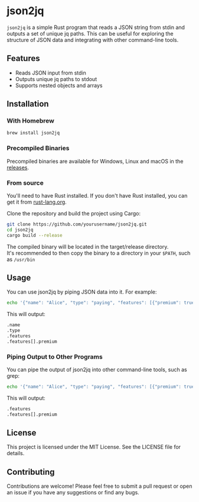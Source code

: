# json2jq

`json2jq` is a simple Rust program that reads a JSON string from stdin and outputs a set of unique jq paths. This can be useful for exploring the structure of JSON data and integrating with other command-line tools.

## Features

- Reads JSON input from stdin
- Outputs unique jq paths to stdout
- Supports nested objects and arrays

## Installation

### With Homebrew
```sh
brew install json2jq
```

### Precompiled Binaries
Precompiled binaries are available for Windows, Linux and macOS in the [releases](https://github.com/Zeyshi/json2jq/releases).

### From source
You'll need to have Rust installed. If you don't have Rust installed, you can get it from [rust-lang.org](https://www.rust-lang.org/).

Clone the repository and build the project using Cargo:

```sh
git clone https://github.com/yourusername/json2jq.git
cd json2jq
cargo build --release
```
The compiled binary will be located in the target/release directory.  
It's recommended to then copy the binary to a directory in your `$PATH`, such as `/usr/bin`


## Usage
You can use json2jq by piping JSON data into it. For example:

```sh
echo '{"name": "Alice", "type": "paying", "features": [{"premium": true}]}' | ./target/release/json2jq
```
This will output:
```sh
.name
.type
.features
.features[].premium
```

### Piping Output to Other Programs
You can pipe the output of json2jq into other command-line tools, such as grep:

```sh
echo '{"name": "Alice", "type": "paying", "features": [{"premium": true}]}' | ./target/release/json2jq | grep features
```
This will output:
```sh
.features
.features[].premium
```

## License
This project is licensed under the MIT License. See the LICENSE file for details.

## Contributing
Contributions are welcome! Please feel free to submit a pull request or open an issue if you have any suggestions or find any bugs.
